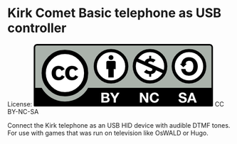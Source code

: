 # Kirk Comet Basic telephone as USB controller
License: ![](by-nc-sa.png) CC BY-NC-SA

Connect the Kirk telephone as an USB HID device with audible DTMF tones. For use with games that was run on television like OsWALD or Hugo.


